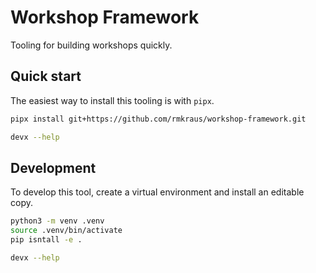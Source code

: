 # Workshop Framework

Tooling for building workshops quickly.

## Quick start

The easiest way to install this tooling is with `pipx`.

```bash
pipx install git+https://github.com/rmkraus/workshop-framework.git

devx --help
```

## Development

To develop this tool, create a virtual environment and install an editable copy.

```bash
python3 -m venv .venv
source .venv/bin/activate
pip isntall -e .

devx --help
```

